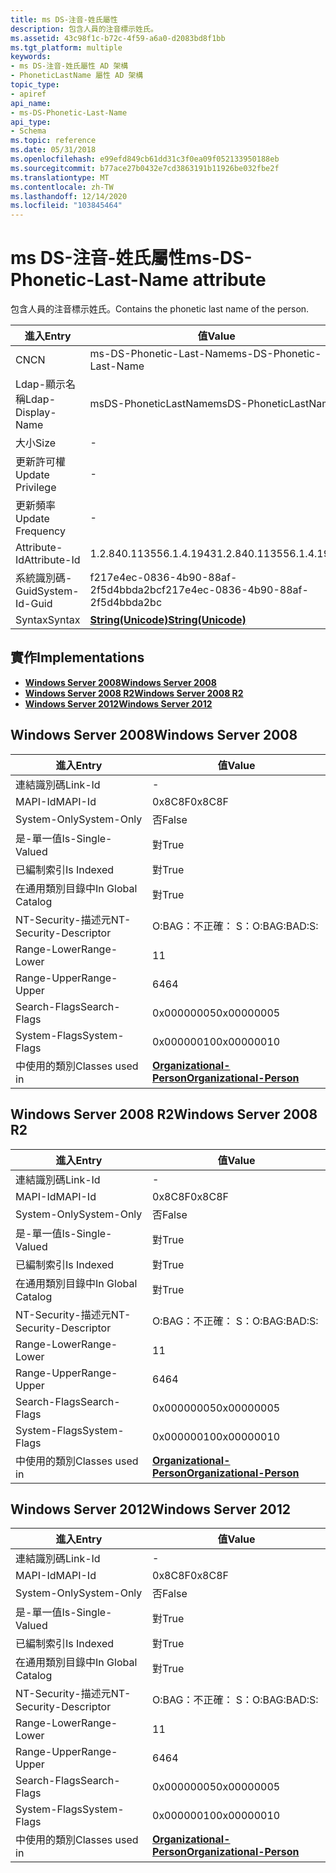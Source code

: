 ```yaml
---
title: ms DS-注音-姓氏屬性
description: 包含人員的注音標示姓氏。
ms.assetid: 43c98f1c-b72c-4f59-a6a0-d2083bd8f1bb
ms.tgt_platform: multiple
keywords:
- ms DS-注音-姓氏屬性 AD 架構
- PhoneticLastName 屬性 AD 架構
topic_type:
- apiref
api_name:
- ms-DS-Phonetic-Last-Name
api_type:
- Schema
ms.topic: reference
ms.date: 05/31/2018
ms.openlocfilehash: e99efd849cb61dd31c3f0ea09f052133950188eb
ms.sourcegitcommit: b77ace27b0432e7cd3863191b11926be032fbe2f
ms.translationtype: MT
ms.contentlocale: zh-TW
ms.lasthandoff: 12/14/2020
ms.locfileid: "103845464"
---
```

# <a name="ms-ds-phonetic-last-name-attribute"></a><span data-ttu-id="0f7e9-105">ms DS-注音-姓氏屬性</span><span class="sxs-lookup"><span data-stu-id="0f7e9-105">ms-DS-Phonetic-Last-Name attribute</span></span>

<span data-ttu-id="0f7e9-106">包含人員的注音標示姓氏。</span><span class="sxs-lookup"><span data-stu-id="0f7e9-106">Contains the phonetic last name of the person.</span></span>



| <span data-ttu-id="0f7e9-107">進入</span><span class="sxs-lookup"><span data-stu-id="0f7e9-107">Entry</span></span> | <span data-ttu-id="0f7e9-108">值</span><span class="sxs-lookup"><span data-stu-id="0f7e9-108">Value</span></span> |
|-------------------|---------------------------------------------|
| <span data-ttu-id="0f7e9-109">CN</span><span class="sxs-lookup"><span data-stu-id="0f7e9-109">CN</span></span>                | <span data-ttu-id="0f7e9-110">ms-DS-Phonetic-Last-Name</span><span class="sxs-lookup"><span data-stu-id="0f7e9-110">ms-DS-Phonetic-Last-Name</span></span>                    |
| <span data-ttu-id="0f7e9-111">Ldap-顯示名稱</span><span class="sxs-lookup"><span data-stu-id="0f7e9-111">Ldap-Display-Name</span></span> | <span data-ttu-id="0f7e9-112">msDS-PhoneticLastName</span><span class="sxs-lookup"><span data-stu-id="0f7e9-112">msDS-PhoneticLastName</span></span>                       |
| <span data-ttu-id="0f7e9-113">大小</span><span class="sxs-lookup"><span data-stu-id="0f7e9-113">Size</span></span>              | \-                                          |
| <span data-ttu-id="0f7e9-114">更新許可權</span><span class="sxs-lookup"><span data-stu-id="0f7e9-114">Update Privilege</span></span>  | \-                                          |
| <span data-ttu-id="0f7e9-115">更新頻率</span><span class="sxs-lookup"><span data-stu-id="0f7e9-115">Update Frequency</span></span>  | \-                                          |
| <span data-ttu-id="0f7e9-116">Attribute-Id</span><span class="sxs-lookup"><span data-stu-id="0f7e9-116">Attribute-Id</span></span>      | <span data-ttu-id="0f7e9-117">1.2.840.113556.1.4.1943</span><span class="sxs-lookup"><span data-stu-id="0f7e9-117">1.2.840.113556.1.4.1943</span></span>                     |
| <span data-ttu-id="0f7e9-118">系統識別碼-Guid</span><span class="sxs-lookup"><span data-stu-id="0f7e9-118">System-Id-Guid</span></span>    | <span data-ttu-id="0f7e9-119">f217e4ec-0836-4b90-88af-2f5d4bbda2bc</span><span class="sxs-lookup"><span data-stu-id="0f7e9-119">f217e4ec-0836-4b90-88af-2f5d4bbda2bc</span></span>        |
| <span data-ttu-id="0f7e9-120">Syntax</span><span class="sxs-lookup"><span data-stu-id="0f7e9-120">Syntax</span></span>            | [<span data-ttu-id="0f7e9-121">**String(Unicode)**</span><span class="sxs-lookup"><span data-stu-id="0f7e9-121">**String(Unicode)**</span></span>](s-string-unicode.md) |



## <a name="implementations"></a><span data-ttu-id="0f7e9-122">實作</span><span class="sxs-lookup"><span data-stu-id="0f7e9-122">Implementations</span></span>

-   [<span data-ttu-id="0f7e9-123">**Windows Server 2008**</span><span class="sxs-lookup"><span data-stu-id="0f7e9-123">**Windows Server 2008**</span></span>](#windows-server-2008)
-   [<span data-ttu-id="0f7e9-124">**Windows Server 2008 R2**</span><span class="sxs-lookup"><span data-stu-id="0f7e9-124">**Windows Server 2008 R2**</span></span>](#windows-server-2008-r2)
-   [<span data-ttu-id="0f7e9-125">**Windows Server 2012**</span><span class="sxs-lookup"><span data-stu-id="0f7e9-125">**Windows Server 2012**</span></span>](#windows-server-2012)

## <a name="windows-server-2008"></a><span data-ttu-id="0f7e9-126">Windows Server 2008</span><span class="sxs-lookup"><span data-stu-id="0f7e9-126">Windows Server 2008</span></span>



| <span data-ttu-id="0f7e9-127">進入</span><span class="sxs-lookup"><span data-stu-id="0f7e9-127">Entry</span></span> | <span data-ttu-id="0f7e9-128">值</span><span class="sxs-lookup"><span data-stu-id="0f7e9-128">Value</span></span> |
|------------------------|--------------------------------------------------------------------|
| <span data-ttu-id="0f7e9-129">連結識別碼</span><span class="sxs-lookup"><span data-stu-id="0f7e9-129">Link-Id</span></span>                | \-                                                                 |
| <span data-ttu-id="0f7e9-130">MAPI-Id</span><span class="sxs-lookup"><span data-stu-id="0f7e9-130">MAPI-Id</span></span>                | <span data-ttu-id="0f7e9-131">0x8C8F</span><span class="sxs-lookup"><span data-stu-id="0f7e9-131">0x8C8F</span></span>                                                             |
| <span data-ttu-id="0f7e9-132">System-Only</span><span class="sxs-lookup"><span data-stu-id="0f7e9-132">System-Only</span></span>            | <span data-ttu-id="0f7e9-133">否</span><span class="sxs-lookup"><span data-stu-id="0f7e9-133">False</span></span>                                                              |
| <span data-ttu-id="0f7e9-134">是-單一值</span><span class="sxs-lookup"><span data-stu-id="0f7e9-134">Is-Single-Valued</span></span>       | <span data-ttu-id="0f7e9-135">對</span><span class="sxs-lookup"><span data-stu-id="0f7e9-135">True</span></span>                                                               |
| <span data-ttu-id="0f7e9-136">已編制索引</span><span class="sxs-lookup"><span data-stu-id="0f7e9-136">Is Indexed</span></span>             | <span data-ttu-id="0f7e9-137">對</span><span class="sxs-lookup"><span data-stu-id="0f7e9-137">True</span></span>                                                               |
| <span data-ttu-id="0f7e9-138">在通用類別目錄中</span><span class="sxs-lookup"><span data-stu-id="0f7e9-138">In Global Catalog</span></span>      | <span data-ttu-id="0f7e9-139">對</span><span class="sxs-lookup"><span data-stu-id="0f7e9-139">True</span></span>                                                               |
| <span data-ttu-id="0f7e9-140">NT-Security-描述元</span><span class="sxs-lookup"><span data-stu-id="0f7e9-140">NT-Security-Descriptor</span></span> | <span data-ttu-id="0f7e9-141">O:BAG：不正確： S：</span><span class="sxs-lookup"><span data-stu-id="0f7e9-141">O:BAG:BAD:S:</span></span>                                                       |
| <span data-ttu-id="0f7e9-142">Range-Lower</span><span class="sxs-lookup"><span data-stu-id="0f7e9-142">Range-Lower</span></span>            | <span data-ttu-id="0f7e9-143">1</span><span class="sxs-lookup"><span data-stu-id="0f7e9-143">1</span></span>                                                                  |
| <span data-ttu-id="0f7e9-144">Range-Upper</span><span class="sxs-lookup"><span data-stu-id="0f7e9-144">Range-Upper</span></span>            | <span data-ttu-id="0f7e9-145">64</span><span class="sxs-lookup"><span data-stu-id="0f7e9-145">64</span></span>                                                                 |
| <span data-ttu-id="0f7e9-146">Search-Flags</span><span class="sxs-lookup"><span data-stu-id="0f7e9-146">Search-Flags</span></span>           | <span data-ttu-id="0f7e9-147">0x00000005</span><span class="sxs-lookup"><span data-stu-id="0f7e9-147">0x00000005</span></span>                                                         |
| <span data-ttu-id="0f7e9-148">System-Flags</span><span class="sxs-lookup"><span data-stu-id="0f7e9-148">System-Flags</span></span>           | <span data-ttu-id="0f7e9-149">0x00000010</span><span class="sxs-lookup"><span data-stu-id="0f7e9-149">0x00000010</span></span>                                                         |
| <span data-ttu-id="0f7e9-150">中使用的類別</span><span class="sxs-lookup"><span data-stu-id="0f7e9-150">Classes used in</span></span>        | [<span data-ttu-id="0f7e9-151">**Organizational-Person**</span><span class="sxs-lookup"><span data-stu-id="0f7e9-151">**Organizational-Person**</span></span>](c-organizationalperson.md)<br/> |



## <a name="windows-server-2008-r2"></a><span data-ttu-id="0f7e9-152">Windows Server 2008 R2</span><span class="sxs-lookup"><span data-stu-id="0f7e9-152">Windows Server 2008 R2</span></span>



| <span data-ttu-id="0f7e9-153">進入</span><span class="sxs-lookup"><span data-stu-id="0f7e9-153">Entry</span></span> | <span data-ttu-id="0f7e9-154">值</span><span class="sxs-lookup"><span data-stu-id="0f7e9-154">Value</span></span> |
|------------------------|--------------------------------------------------------------------|
| <span data-ttu-id="0f7e9-155">連結識別碼</span><span class="sxs-lookup"><span data-stu-id="0f7e9-155">Link-Id</span></span>                | \-                                                                 |
| <span data-ttu-id="0f7e9-156">MAPI-Id</span><span class="sxs-lookup"><span data-stu-id="0f7e9-156">MAPI-Id</span></span>                | <span data-ttu-id="0f7e9-157">0x8C8F</span><span class="sxs-lookup"><span data-stu-id="0f7e9-157">0x8C8F</span></span>                                                             |
| <span data-ttu-id="0f7e9-158">System-Only</span><span class="sxs-lookup"><span data-stu-id="0f7e9-158">System-Only</span></span>            | <span data-ttu-id="0f7e9-159">否</span><span class="sxs-lookup"><span data-stu-id="0f7e9-159">False</span></span>                                                              |
| <span data-ttu-id="0f7e9-160">是-單一值</span><span class="sxs-lookup"><span data-stu-id="0f7e9-160">Is-Single-Valued</span></span>       | <span data-ttu-id="0f7e9-161">對</span><span class="sxs-lookup"><span data-stu-id="0f7e9-161">True</span></span>                                                               |
| <span data-ttu-id="0f7e9-162">已編制索引</span><span class="sxs-lookup"><span data-stu-id="0f7e9-162">Is Indexed</span></span>             | <span data-ttu-id="0f7e9-163">對</span><span class="sxs-lookup"><span data-stu-id="0f7e9-163">True</span></span>                                                               |
| <span data-ttu-id="0f7e9-164">在通用類別目錄中</span><span class="sxs-lookup"><span data-stu-id="0f7e9-164">In Global Catalog</span></span>      | <span data-ttu-id="0f7e9-165">對</span><span class="sxs-lookup"><span data-stu-id="0f7e9-165">True</span></span>                                                               |
| <span data-ttu-id="0f7e9-166">NT-Security-描述元</span><span class="sxs-lookup"><span data-stu-id="0f7e9-166">NT-Security-Descriptor</span></span> | <span data-ttu-id="0f7e9-167">O:BAG：不正確： S：</span><span class="sxs-lookup"><span data-stu-id="0f7e9-167">O:BAG:BAD:S:</span></span>                                                       |
| <span data-ttu-id="0f7e9-168">Range-Lower</span><span class="sxs-lookup"><span data-stu-id="0f7e9-168">Range-Lower</span></span>            | <span data-ttu-id="0f7e9-169">1</span><span class="sxs-lookup"><span data-stu-id="0f7e9-169">1</span></span>                                                                  |
| <span data-ttu-id="0f7e9-170">Range-Upper</span><span class="sxs-lookup"><span data-stu-id="0f7e9-170">Range-Upper</span></span>            | <span data-ttu-id="0f7e9-171">64</span><span class="sxs-lookup"><span data-stu-id="0f7e9-171">64</span></span>                                                                 |
| <span data-ttu-id="0f7e9-172">Search-Flags</span><span class="sxs-lookup"><span data-stu-id="0f7e9-172">Search-Flags</span></span>           | <span data-ttu-id="0f7e9-173">0x00000005</span><span class="sxs-lookup"><span data-stu-id="0f7e9-173">0x00000005</span></span>                                                         |
| <span data-ttu-id="0f7e9-174">System-Flags</span><span class="sxs-lookup"><span data-stu-id="0f7e9-174">System-Flags</span></span>           | <span data-ttu-id="0f7e9-175">0x00000010</span><span class="sxs-lookup"><span data-stu-id="0f7e9-175">0x00000010</span></span>                                                         |
| <span data-ttu-id="0f7e9-176">中使用的類別</span><span class="sxs-lookup"><span data-stu-id="0f7e9-176">Classes used in</span></span>        | [<span data-ttu-id="0f7e9-177">**Organizational-Person**</span><span class="sxs-lookup"><span data-stu-id="0f7e9-177">**Organizational-Person**</span></span>](c-organizationalperson.md)<br/> |



## <a name="windows-server-2012"></a><span data-ttu-id="0f7e9-178">Windows Server 2012</span><span class="sxs-lookup"><span data-stu-id="0f7e9-178">Windows Server 2012</span></span>



| <span data-ttu-id="0f7e9-179">進入</span><span class="sxs-lookup"><span data-stu-id="0f7e9-179">Entry</span></span> | <span data-ttu-id="0f7e9-180">值</span><span class="sxs-lookup"><span data-stu-id="0f7e9-180">Value</span></span> |
|------------------------|--------------------------------------------------------------------|
| <span data-ttu-id="0f7e9-181">連結識別碼</span><span class="sxs-lookup"><span data-stu-id="0f7e9-181">Link-Id</span></span>                | \-                                                                 |
| <span data-ttu-id="0f7e9-182">MAPI-Id</span><span class="sxs-lookup"><span data-stu-id="0f7e9-182">MAPI-Id</span></span>                | <span data-ttu-id="0f7e9-183">0x8C8F</span><span class="sxs-lookup"><span data-stu-id="0f7e9-183">0x8C8F</span></span>                                                             |
| <span data-ttu-id="0f7e9-184">System-Only</span><span class="sxs-lookup"><span data-stu-id="0f7e9-184">System-Only</span></span>            | <span data-ttu-id="0f7e9-185">否</span><span class="sxs-lookup"><span data-stu-id="0f7e9-185">False</span></span>                                                              |
| <span data-ttu-id="0f7e9-186">是-單一值</span><span class="sxs-lookup"><span data-stu-id="0f7e9-186">Is-Single-Valued</span></span>       | <span data-ttu-id="0f7e9-187">對</span><span class="sxs-lookup"><span data-stu-id="0f7e9-187">True</span></span>                                                               |
| <span data-ttu-id="0f7e9-188">已編制索引</span><span class="sxs-lookup"><span data-stu-id="0f7e9-188">Is Indexed</span></span>             | <span data-ttu-id="0f7e9-189">對</span><span class="sxs-lookup"><span data-stu-id="0f7e9-189">True</span></span>                                                               |
| <span data-ttu-id="0f7e9-190">在通用類別目錄中</span><span class="sxs-lookup"><span data-stu-id="0f7e9-190">In Global Catalog</span></span>      | <span data-ttu-id="0f7e9-191">對</span><span class="sxs-lookup"><span data-stu-id="0f7e9-191">True</span></span>                                                               |
| <span data-ttu-id="0f7e9-192">NT-Security-描述元</span><span class="sxs-lookup"><span data-stu-id="0f7e9-192">NT-Security-Descriptor</span></span> | <span data-ttu-id="0f7e9-193">O:BAG：不正確： S：</span><span class="sxs-lookup"><span data-stu-id="0f7e9-193">O:BAG:BAD:S:</span></span>                                                       |
| <span data-ttu-id="0f7e9-194">Range-Lower</span><span class="sxs-lookup"><span data-stu-id="0f7e9-194">Range-Lower</span></span>            | <span data-ttu-id="0f7e9-195">1</span><span class="sxs-lookup"><span data-stu-id="0f7e9-195">1</span></span>                                                                  |
| <span data-ttu-id="0f7e9-196">Range-Upper</span><span class="sxs-lookup"><span data-stu-id="0f7e9-196">Range-Upper</span></span>            | <span data-ttu-id="0f7e9-197">64</span><span class="sxs-lookup"><span data-stu-id="0f7e9-197">64</span></span>                                                                 |
| <span data-ttu-id="0f7e9-198">Search-Flags</span><span class="sxs-lookup"><span data-stu-id="0f7e9-198">Search-Flags</span></span>           | <span data-ttu-id="0f7e9-199">0x00000005</span><span class="sxs-lookup"><span data-stu-id="0f7e9-199">0x00000005</span></span>                                                         |
| <span data-ttu-id="0f7e9-200">System-Flags</span><span class="sxs-lookup"><span data-stu-id="0f7e9-200">System-Flags</span></span>           | <span data-ttu-id="0f7e9-201">0x00000010</span><span class="sxs-lookup"><span data-stu-id="0f7e9-201">0x00000010</span></span>                                                         |
| <span data-ttu-id="0f7e9-202">中使用的類別</span><span class="sxs-lookup"><span data-stu-id="0f7e9-202">Classes used in</span></span>        | [<span data-ttu-id="0f7e9-203">**Organizational-Person**</span><span class="sxs-lookup"><span data-stu-id="0f7e9-203">**Organizational-Person**</span></span>](c-organizationalperson.md)<br/> |



 

 






